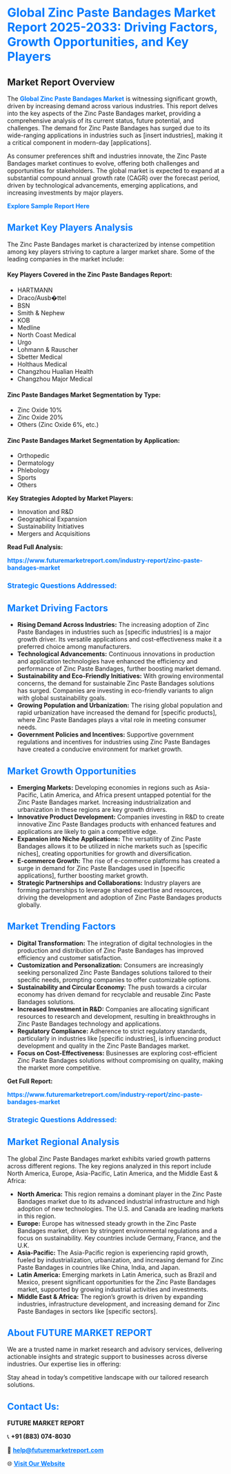 <h1 style="color: #007BFF;">Global Zinc Paste Bandages Market Report 2025-2033: Driving Factors, Growth Opportunities, and Key Players</h1>

<section id="overview">
<h2>Market Report Overview</h2>
<p>The <a href="https://www.futuremarketreport.com/industry-report/zinc-paste-bandages-market" style="color: #007BFF; text-decoration: none;"><strong>Global Zinc Paste Bandages Market</strong></a> is witnessing significant growth, driven by increasing demand across various industries. This report delves into the key aspects of the Zinc Paste Bandages market, providing a comprehensive analysis of its current status, future potential, and challenges. The demand for Zinc Paste Bandages has surged due to its wide-ranging applications in industries such as [insert industries], making it a critical component in modern-day [applications].</p>
<p>As consumer preferences shift and industries innovate, the Zinc Paste Bandages market continues to evolve, offering both challenges and opportunities for stakeholders. The global market is expected to expand at a substantial compound annual growth rate (CAGR) over the forecast period, driven by technological advancements, emerging applications, and increasing investments by major players.</p>
</section>

<section id="overview">
<p><a href="https://www.futuremarketreport.com/request-sample/reportId=64592" style="color: #007BFF; text-decoration: none;"><strong>Explore Sample Report Here</strong></a></p>
</section>

<section id="key-players">
<h2 style="color: #007BFF;">Market Key Players Analysis</h2>
<p>The Zinc Paste Bandages market is characterized by intense competition among key players striving to capture a larger market share. Some of the leading companies in the market include:</p>
<h4>Key Players Covered in the Zinc Paste Bandages Report:</h4>
<ul><li>HARTMANN</li><li>Draco/Ausb�ttel</li><li>BSN</li><li>Smith &amp; Nephew</li><li>KOB</li><li>Medline</li><li>North Coast Medical</li><li>Urgo</li><li>Lohmann &amp; Rauscher</li><li>Sbetter Medical</li><li>Holthaus Medical</li><li>Changzhou Hualian Health</li><li>Changzhou Major Medical</li></ul>
<h4>Zinc Paste Bandages Market Segmentation by Type:</h4>
<ul><li>Zinc Oxide 10%</li><li>Zinc Oxide 20%</li><li>Others (Zinc Oxide 6%, etc.)</li></ul>

<h4>Zinc Paste Bandages Market Segmentation by Application:</h4>
<ul><li>Orthopedic</li><li>Dermatology</li><li>Phlebology</li><li>Sports</li><li>Others</li></ul>
<p><strong>Key Strategies Adopted by Market Players:</strong></p>
<ul>
<li>Innovation and R&D</li>
<li>Geographical Expansion</li>
<li>Sustainability Initiatives</li>
<li>Mergers and Acquisitions</li>
</ul>
</section>

<section>
<p><strong>Read Full Analysis: </strong></p><a href="https://www.futuremarketreport.com/industry-report/zinc-paste-bandages-market" style="color: #007BFF; text-decoration: none;"><strong>https://www.futuremarketreport.com/industry-report/zinc-paste-bandages-market</strong></a>
<h3 style="color: #007BFF;">Strategic Questions Addressed:</h3>
</section>

<section id="driving-factors">
<h2 style="color: #007BFF;">Market Driving Factors</h2>
<ul>
<li><strong>Rising Demand Across Industries:</strong> The increasing adoption of Zinc Paste Bandages in industries such as [specific industries] is a major growth driver. Its versatile applications and cost-effectiveness make it a preferred choice among manufacturers.</li>
<li><strong>Technological Advancements:</strong> Continuous innovations in production and application technologies have enhanced the efficiency and performance of Zinc Paste Bandages, further boosting market demand.</li>
<li><strong>Sustainability and Eco-Friendly Initiatives:</strong> With growing environmental concerns, the demand for sustainable Zinc Paste Bandages solutions has surged. Companies are investing in eco-friendly variants to align with global sustainability goals.</li>
<li><strong>Growing Population and Urbanization:</strong> The rising global population and rapid urbanization have increased the demand for [specific products], where Zinc Paste Bandages plays a vital role in meeting consumer needs.</li>
<li><strong>Government Policies and Incentives:</strong> Supportive government regulations and incentives for industries using Zinc Paste Bandages have created a conducive environment for market growth.</li>
</ul>
</section>

<section id="growth-opportunities">
<h2 style="color: #007BFF;">Market Growth Opportunities</h2>
<ul>
<li><strong>Emerging Markets:</strong> Developing economies in regions such as Asia-Pacific, Latin America, and Africa present untapped potential for the Zinc Paste Bandages market. Increasing industrialization and urbanization in these regions are key growth drivers.</li>
<li><strong>Innovative Product Development:</strong> Companies investing in R&D to create innovative Zinc Paste Bandages products with enhanced features and applications are likely to gain a competitive edge.</li>
<li><strong>Expansion into Niche Applications:</strong> The versatility of Zinc Paste Bandages allows it to be utilized in niche markets such as [specific niches], creating opportunities for growth and diversification.</li>
<li><strong>E-commerce Growth:</strong> The rise of e-commerce platforms has created a surge in demand for Zinc Paste Bandages used in [specific applications], further boosting market growth.</li>
<li><strong>Strategic Partnerships and Collaborations:</strong> Industry players are forming partnerships to leverage shared expertise and resources, driving the development and adoption of Zinc Paste Bandages products globally.</li>
</ul>
</section>

<section id="trending-factors">
<h2 style="color: #007BFF;">Market Trending Factors</h2>
<ul>
<li><strong>Digital Transformation:</strong> The integration of digital technologies in the production and distribution of Zinc Paste Bandages has improved efficiency and customer satisfaction.</li>
<li><strong>Customization and Personalization:</strong> Consumers are increasingly seeking personalized Zinc Paste Bandages solutions tailored to their specific needs, prompting companies to offer customizable options.</li>
<li><strong>Sustainability and Circular Economy:</strong> The push towards a circular economy has driven demand for recyclable and reusable Zinc Paste Bandages solutions.</li>
<li><strong>Increased Investment in R&D:</strong> Companies are allocating significant resources to research and development, resulting in breakthroughs in Zinc Paste Bandages technology and applications.</li>
<li><strong>Regulatory Compliance:</strong> Adherence to strict regulatory standards, particularly in industries like [specific industries], is influencing product development and quality in the Zinc Paste Bandages market.</li>
<li><strong>Focus on Cost-Effectiveness:</strong> Businesses are exploring cost-efficient Zinc Paste Bandages solutions without compromising on quality, making the market more competitive.</li>
</ul>
</section>

<section>
<p><strong>Get Full Report: </strong></p><a href="https://www.futuremarketreport.com/industry-report/zinc-paste-bandages-market" style="color: #007BFF; text-decoration: none;"><strong>https://www.futuremarketreport.com/industry-report/zinc-paste-bandages-market</strong></a>
<h3 style="color: #007BFF;">Strategic Questions Addressed:</h3>
</section>


<section id="regional-analysis">
<h2 style="color: #007BFF;">Market Regional Analysis</h2>
<p>The global Zinc Paste Bandages market exhibits varied growth patterns across different regions. The key regions analyzed in this report include North America, Europe, Asia-Pacific, Latin America, and the Middle East & Africa:</p>
<ul>
<li><strong>North America:</strong> This region remains a dominant player in the Zinc Paste Bandages market due to its advanced industrial infrastructure and high adoption of new technologies. The U.S. and Canada are leading markets in this region.</li>
<li><strong>Europe:</strong> Europe has witnessed steady growth in the Zinc Paste Bandages market, driven by stringent environmental regulations and a focus on sustainability. Key countries include Germany, France, and the U.K.</li>
<li><strong>Asia-Pacific:</strong> The Asia-Pacific region is experiencing rapid growth, fueled by industrialization, urbanization, and increasing demand for Zinc Paste Bandages in countries like China, India, and Japan.</li>
<li><strong>Latin America:</strong> Emerging markets in Latin America, such as Brazil and Mexico, present significant opportunities for the Zinc Paste Bandages market, supported by growing industrial activities and investments.</li>
<li><strong>Middle East & Africa:</strong> The region’s growth is driven by expanding industries, infrastructure development, and increasing demand for Zinc Paste Bandages in sectors like [specific sectors].</li>
</ul>
</section>

<footer>
<h2 style="color: #007BFF;">About FUTURE MARKET REPORT</h2>
<p>We are a trusted name in market research and advisory services, delivering actionable insights and strategic support to businesses across diverse industries. Our expertise lies in offering:</p>

<p>Stay ahead in today’s competitive landscape with our tailored research solutions.</p>

<h2 style="color: #007BFF;">Contact Us:</h2>
<p><strong>FUTURE MARKET REPORT</strong></p>
<p>📞 <strong>+91 (883) 074-8030</strong></p>
<p>📧 <strong><a href="mailto:help@futuremarketreport.com" style="color: #007BFF;">help@futuremarketreport.com</a></strong></p>
<p>🌐 <strong><a href="https://www.futuremarketreport.com/" style="color: #007BFF;">Visit Our Website</a></strong></p>
</footer>